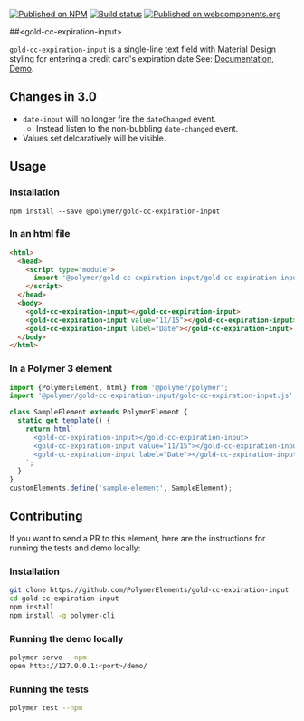 [![Published on NPM](https://img.shields.io/npm/v/@polymer/gold-cc-expiration-input.svg)](https://www.npmjs.com/package/@polymer/gold-cc-expiration-input)
[![Build status](https://travis-ci.org/PolymerElements/gold-cc-expiration-input.svg?branch=master)](https://travis-ci.org/PolymerElements/gold-cc-expiration-input)
[![Published on webcomponents.org](https://img.shields.io/badge/webcomponents.org-published-blue.svg)](https://webcomponents.org/element/@polymer/gold-cc-expiration-input)

##&lt;gold-cc-expiration-input&gt;

`gold-cc-expiration-input` is a  single-line text field with Material Design styling
for entering a credit card's expiration date
See: [Documentation](https://www.webcomponents.org/element/@polymer/gold-cc-expiration-input),
  [Demo](https://www.webcomponents.org/element/@polymer/gold-cc-expiration-input/demo/demo/index.html).

## Changes in 3.0
* `date-input` will no longer fire the `dateChanged` event.
  * Instead listen to the non-bubbling `date-changed` event.
* Values set delcaratively will be visible.

## Usage

### Installation
```
npm install --save @polymer/gold-cc-expiration-input
```

### In an html file
```html
<html>
  <head>
    <script type="module">
      import '@polymer/gold-cc-expiration-input/gold-cc-expiration-input.js';
    </script>
  </head>
  <body>
    <gold-cc-expiration-input></gold-cc-expiration-input>
    <gold-cc-expiration-input value="11/15"></gold-cc-expiration-input>
    <gold-cc-expiration-input label="Date"></gold-cc-expiration-input>
  </body>
</html>
```
### In a Polymer 3 element
```js
import {PolymerElement, html} from '@polymer/polymer';
import '@polymer/gold-cc-expiration-input/gold-cc-expiration-input.js';

class SampleElement extends PolymerElement {
  static get template() {
    return html`
      <gold-cc-expiration-input></gold-cc-expiration-input>
      <gold-cc-expiration-input value="11/15"></gold-cc-expiration-input>
      <gold-cc-expiration-input label="Date"></gold-cc-expiration-input>
    `;
  }
}
customElements.define('sample-element', SampleElement);
```

## Contributing
If you want to send a PR to this element, here are
the instructions for running the tests and demo locally:

### Installation
```sh
git clone https://github.com/PolymerElements/gold-cc-expiration-input
cd gold-cc-expiration-input
npm install
npm install -g polymer-cli
```

### Running the demo locally
```sh
polymer serve --npm
open http://127.0.0.1:<port>/demo/
```

### Running the tests
```sh
polymer test --npm
```